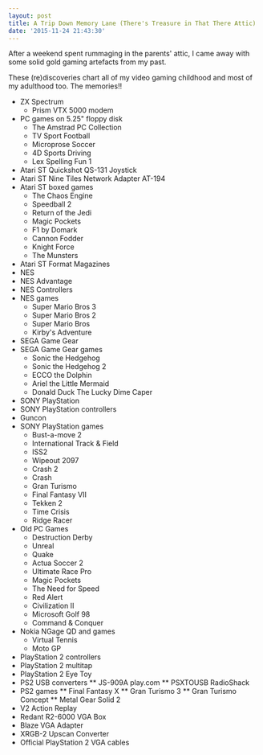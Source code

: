 ```yaml
---
layout: post
title: A Trip Down Memory Lane (There's Treasure in That There Attic)
date: '2015-11-24 21:43:30'
---
```


After a weekend spent rummaging in the parents' attic, I came away with some solid gold gaming artefacts from my past.

These (re)discoveries chart all of my video gaming childhood and most of my adulthood too. The memories!!

* ZX Spectrum
  * Prism VTX 5000 modem
* PC games on 5.25" floppy disk
  * The Amstrad PC Collection
  * TV Sport Football
  * Microprose Soccer
  * 4D Sports Driving
  * Lex Spelling Fun 1
* Atari ST Quickshot QS-131 Joystick
* Atari ST Nine Tiles Network Adapter AT-194
* Atari ST boxed games
  * The Chaos Engine
  * Speedball 2
  * Return of the Jedi
  * Magic Pockets
  * F1 by Domark
  * Cannon Fodder
  * Knight Force
  * The Munsters
* Atari ST Format Magazines
* NES
* NES Advantage
* NES Controllers
* NES games
  * Super Mario Bros 3
  * Super Mario Bros 2
  * Super Mario Bros
  * Kirby's Adventure
* SEGA Game Gear
* SEGA Game Gear games
  * Sonic the Hedgehog
  * Sonic the Hedgehog 2
  * ECCO the Dolphin
  * Ariel the Little Mermaid
  * Donald Duck The Lucky Dime Caper
* SONY PlayStation 
* SONY PlayStation controllers
* Guncon
* SONY PlayStation games
  * Bust-a-move 2
  * International Track & Field
  * ISS2
  * Wipeout 2097
  * Crash 2
  * Crash
  * Gran Turismo
  * Final Fantasy VII
  * Tekken 2
  * Time Crisis
  * Ridge Racer
* Old PC Games
  * Destruction Derby
  * Unreal
  * Quake
  * Actua Soccer 2
  * Ultimate Race Pro
  * Magic Pockets
  * The Need for Speed
  * Red Alert
  * Civilization II
  * Microsoft Golf 98
  * Command & Conquer
* Nokia NGage QD and games
  * Virtual Tennis
  * Moto GP
* PlayStation 2 controllers
* PlayStation 2 multitap
* PlayStation 2 Eye Toy
* PS2 USB converters
** JS-909A play.com
** PSXTOUSB RadioShack
* PS2 games
** Final Fantasy X
** Gran Turismo 3
** Gran Turismo Concept
** Metal Gear Solid 2
* V2 Action Replay
* Redant R2-6000 VGA Box
* Blaze VGA Adapter
* XRGB-2 Upscan Converter
* Official PlayStation 2 VGA cables

